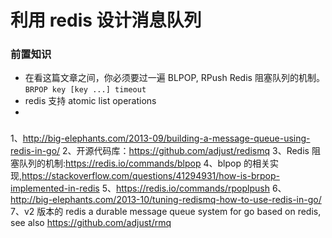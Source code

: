 # 利用 redis 设计消息队列

### 前置知识
- 在看这篇文章之间，你必须要过一遍 BLPOP, RPush Redis 阻塞队列的机制。`BRPOP key [key ...] timeout`
- redis 支持 atomic list operations 
- 

### 
1、http://big-elephants.com/2013-09/building-a-message-queue-using-redis-in-go/
2、开源代码库：https://github.com/adjust/redismq
3、Redis 阻塞队列的机制:https://redis.io/commands/blpop
4、blpop 的相关实现,https://stackoverflow.com/questions/41294931/how-is-brpop-implemented-in-redis 
5、https://redis.io/commands/rpoplpush
6、http://big-elephants.com/2013-10/tuning-redismq-how-to-use-redis-in-go/ 
7、v2 版本的 redis a durable message queue system for go based on redis, see also https://github.com/adjust/rmq

